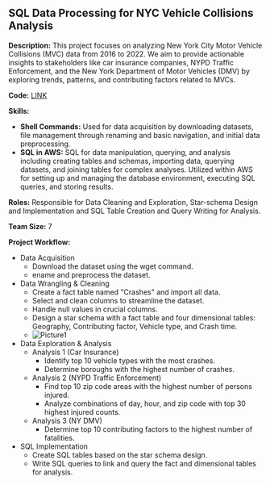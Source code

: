 ## SQL Data Processing for NYC Vehicle Collisions Analysis
**Description:**
This project focuses on analyzing New York City Motor Vehicle Collisions (MVC) data from 2016 to 2022. We aim to provide actionable insights to stakeholders like car insurance companies, NYPD Traffic Enforcement, and the New York Department of Motor Vehicles (DMV) by exploring trends, patterns, and contributing factors related to MVCs.

**Code:** [LINK](https://github.com/ezhongguo/NYC-Motor-Vehicle-Collisions/blob/main/NYC%20Motor%20Vehicle%20Collisions.ipynb)

**Skills:**
* **Shell Commands:** Used for data acquisition by downloading datasets, file management through renaming and basic navigation, and initial data preprocessing.
* **SQL in AWS:** SQL for data manipulation, querying, and analysis including creating tables and schemas, importing data, querying datasets, and joining tables for complex analyses. Utilized within AWS for setting up and managing the database environment, executing SQL queries, and storing results.


**Roles:**
Responsible for Data Cleaning and Exploration, Star-schema Design and Implementation and SQL Table Creation and Query Writing for Analysis.

**Team Size:** 7

**Project Workflow:**
* Data Acquisition
  * Download the dataset using the wget command.
  * ename and preprocess the dataset.
* Data Wrangling & Cleaning 
  * Create a fact table named "Crashes" and import all data.
  * Select and clean columns to streamline the dataset.
  * Handle null values in crucial columns.
  * Design a star schema with a fact table and four dimensional tables: Geography, Contributing factor, Vehicle type, and Crash time.
  * ![Picture1](https://github.com/ezhongguo/NYC-Motor-Vehicle-Collisions/assets/138747553/3da934b4-348b-4a14-9dec-8161e0f36d59)
* Data Exploration & Analysis
  * Analysis 1 (Car Insurance)
    * Identify top 10 vehicle types with the most crashes.
    * Determine boroughs with the highest number of crashes.
  * Analysis 2 (NYPD Traffic Enforcement)
    * Find top 10 zip code areas with the highest number of persons injured.
    * Analyze combinations of day, hour, and zip code with top 30 highest injured counts.
  * Analysis 3 (NY DMV)
    * Determine top 10 contributing factors to the highest number of fatalities.
* SQL Implementation
  * Create SQL tables based on the star schema design.
  * Write SQL queries to link and query the fact and dimensional tables for analysis.
